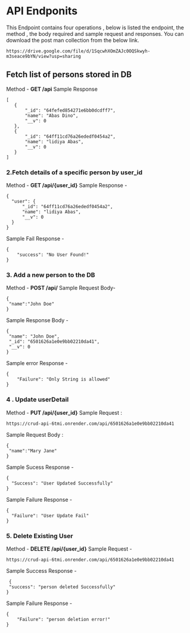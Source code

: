 # API Endponits
This Endpoint contains four operations , below is listed the endpoint, the method , the body required and sample request and responses.
You can download the post man collection from the below link.
```
https://drive.google.com/file/d/1SqcwhXOmZAJc0OQSkwyh-m3seace9bYN/view?usp=sharing
```
## Fetch list of persons stored in DB
   Method - **GET  /api**
   Sample Response
 ```
[
    {
        "_id": "64fefed854271e6bb0dcdff7",
        "name": "Abas Dino",
        "__v": 0
    },
    {
        "_id": "64ff11cd76a26ededf0454a2",
        "name": "lidiya Abas",
        "__v": 0
    }
]
```
### 2.Fetch details of a specific person by user_id
  Method - **GET  /api/{user_id}**
  Sample Response -
  ```
{
    "user": {
        "_id": "64ff11cd76a26ededf0454a2",
        "name": "lidiya Abas",
        "__v": 0
    }
}
```
Sample Fail Response - 
```
{
    "success": "No User Found!"
}
```
### 3. Add a new person to the DB
   Method - **POST /api/**
   Sample Request Body-
   ```
{
    "name":"John Doe"
}
```
   Sample Response Body -
   ```
{
    "name": "John Doe",
    "_id": "6501626a1e0e9bb02210da41",
    "__v": 0
}
```
Sample error Response -
```
{
    "Failure": "Only String is allowed"
}
```
### 4 . Update userDetail
   Method - **PUT /api/{user_id}**
   Sample Request :
   ```
https://crud-api-6tmi.onrender.com/api/6501626a1e0e9bb02210da41
```
   Sample Request Body :
   ```
{
    "name":"Mary Jane"
}
```
  Sample Sucess Response - 
  ```
{
    "Success": "User Updated Successfully"
}
```
  Sample Failure Response - 
  ```
{
    "Failure": "User Update Fail"
}
```

### 5. Delete Existing User
   Method - **DELETE /api/{user_id}**
   Sample Request -
   ```
   https://crud-api-6tmi.onrender.com/api/6501626a1e0e9bb02210da41
   ```
   Sample Success Response -
   ```
    {
    "success": "person deleted Successfully"
}
```
   Sample Failure Response -
```
{
    "Failure": "person deletion error!"
}
```
